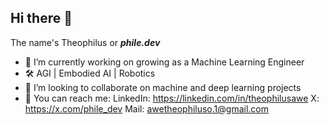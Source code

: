## Hi there 👋
The name's Theophilus or **_phile.dev_**

<!--
**theophilusawe/theophilusawe** is a ✨ _special_ ✨ repository because its `README.md` (this file) appears on your GitHub profile.

Here are some ideas to get you started: -->

- 🔭 I’m currently working on growing as a Machine Learning Engineer
- 🛠 AGI | Embodied AI | Robotics
- 👯 I’m looking to collaborate on machine and deep learning projects
- 📧 You can reach me:
  LinkedIn: https://linkedin.com/in/theophilusawe
  X: https://x.com/phile_dev
  Mail: awetheophiluso.1@gmail.com
<!-- - 🤔 I’m looking for help with ...
- 💬 Ask me about ...
- 📫 How to reach me: ...
- 😄 Pronouns: ...
- ⚡ Fun fact: ... -->

